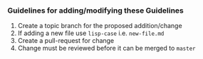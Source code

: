 ### Guidelines for adding/modifying these Guidelines

1. Create a topic branch for the proposed addition/change
2. If adding a new file use `lisp-case` i.e. `new-file.md`
3. Create a pull-request for change
4. Change must be reviewed before it can be merged to `master`
